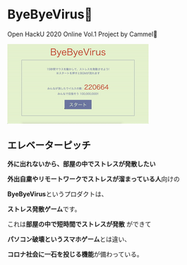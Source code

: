 # ByeByeVirus🦠
Open HackU 2020 Online Vol.1 Project by Cammel🐫

[![](ByeByeVirus.gif)](https://byebyevirus-bfa26.firebaseapp.com/#)

## エレベーターピッチ
**外に出れないから、部屋の中でストレスが発散したい**

**外出自粛やリモートワークでストレスが溜まっている人**向けの

**ByeByeVirus**というプロダクトは、

**ストレス発散ゲーム**です。

これは**部屋の中で短時間でストレスが発散** ができて

**パソコン破壊というスマホゲーム**とは違い、

**コロナ社会に一石を投じる機能**が備わっている。
